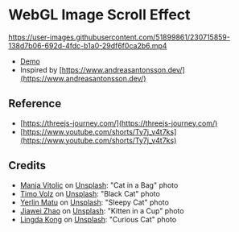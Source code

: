 # WebGL Image Scroll Effect
https://user-images.githubusercontent.com/51899861/230715859-138d7b06-692d-4fdc-b1a0-29df6f0ca2b6.mp4
- [Demo](https://lt-77a708.netlify.app/)
- Inspired by [https://www.andreasantonsson.dev/](https://www.andreasantonsson.dev/)

## Reference

- [https://threejs-journey.com/](https://threejs-journey.com/)
- [https://www.youtube.com/shorts/Ty7j_v4t7ks](https://www.youtube.com/shorts/Ty7j_v4t7ks)

## Credits

- [Manja Vitolic](https://unsplash.com/@madhatterzone) on [Unsplash](https://unsplash.com/): "Cat in a Bag" photo
- [Timo Volz](https://unsplash.com/@magict1911) on [Unsplash](https://unsplash.com/): "Black Cat" photo
- [Yerlin Matu](https://unsplash.com/@yerlinmatu) on [Unsplash](https://unsplash.com/): "Sleepy Cat" photo
- [Jiawei Zhao](https://unsplash.com/@jiaweizhao) on [Unsplash](https://unsplash.com/): "Kitten in a Cup" photo
- [Lingda Kong](https://unsplash.com/@konglingda) on [Unsplash](https://unsplash.com/): "Curious Cat" photo
